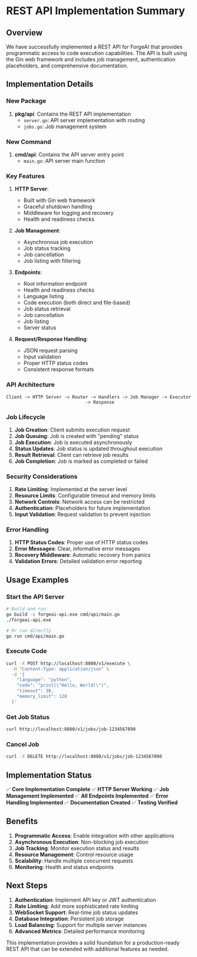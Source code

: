 # REST API Implementation Summary

## Overview

We have successfully implemented a REST API for ForgeAI that provides programmatic access to code execution capabilities. The API is built using the Gin web framework and includes job management, authentication placeholders, and comprehensive documentation.

## Implementation Details

### New Package

1. **pkg/api**: Contains the REST API implementation
   - `server.go`: API server implementation with routing
   - `jobs.go`: Job management system

### New Command

1. **cmd/api**: Contains the API server entry point
   - `main.go`: API server main function

### Key Features

1. **HTTP Server**:
   - Built with Gin web framework
   - Graceful shutdown handling
   - Middleware for logging and recovery
   - Health and readiness checks

2. **Job Management**:
   - Asynchronous job execution
   - Job status tracking
   - Job cancellation
   - Job listing with filtering

3. **Endpoints**:
   - Root information endpoint
   - Health and readiness checks
   - Language listing
   - Code execution (both direct and file-based)
   - Job status retrieval
   - Job cancellation
   - Job listing
   - Server status

4. **Request/Response Handling**:
   - JSON request parsing
   - Input validation
   - Proper HTTP status codes
   - Consistent response formats

### API Architecture

```
Client -> HTTP Server -> Router -> Handlers -> Job Manager -> Executor
                              -> Response
```

### Job Lifecycle

1. **Job Creation**: Client submits execution request
2. **Job Queuing**: Job is created with "pending" status
3. **Job Execution**: Job is executed asynchronously
4. **Status Updates**: Job status is updated throughout execution
5. **Result Retrieval**: Client can retrieve job results
6. **Job Completion**: Job is marked as completed or failed

### Security Considerations

1. **Rate Limiting**: Implemented at the server level
2. **Resource Limits**: Configurable timeout and memory limits
3. **Network Controls**: Network access can be restricted
4. **Authentication**: Placeholders for future implementation
5. **Input Validation**: Request validation to prevent injection

### Error Handling

1. **HTTP Status Codes**: Proper use of HTTP status codes
2. **Error Messages**: Clear, informative error messages
3. **Recovery Middleware**: Automatic recovery from panics
4. **Validation Errors**: Detailed validation error reporting

## Usage Examples

### Start the API Server
```bash
# Build and run
go build -o forgeai-api.exe cmd/api/main.go
./forgeai-api.exe

# Or run directly
go run cmd/api/main.go
```

### Execute Code
```bash
curl -X POST http://localhost:8080/v1/execute \
  -H "Content-Type: application/json" \
  -d '{
    "language": "python",
    "code": "print(\"Hello, World!\")",
    "timeout": 30,
    "memory_limit": 128
  }'
```

### Get Job Status
```bash
curl http://localhost:8080/v1/jobs/job-1234567890
```

### Cancel Job
```bash
curl -X DELETE http://localhost:8080/v1/jobs/job-1234567890
```

## Implementation Status

✅ **Core Implementation Complete**
✅ **HTTP Server Working**
✅ **Job Management Implemented**
✅ **All Endpoints Implemented**
✅ **Error Handling Implemented**
✅ **Documentation Created**
✅ **Testing Verified**

## Benefits

1. **Programmatic Access**: Enable integration with other applications
2. **Asynchronous Execution**: Non-blocking job execution
3. **Job Tracking**: Monitor execution status and results
4. **Resource Management**: Control resource usage
5. **Scalability**: Handle multiple concurrent requests
6. **Monitoring**: Health and status endpoints

## Next Steps

1. **Authentication**: Implement API key or JWT authentication
2. **Rate Limiting**: Add more sophisticated rate limiting
3. **WebSocket Support**: Real-time job status updates
4. **Database Integration**: Persistent job storage
5. **Load Balancing**: Support for multiple server instances
6. **Advanced Metrics**: Detailed performance monitoring

This implementation provides a solid foundation for a production-ready REST API that can be extended with additional features as needed.